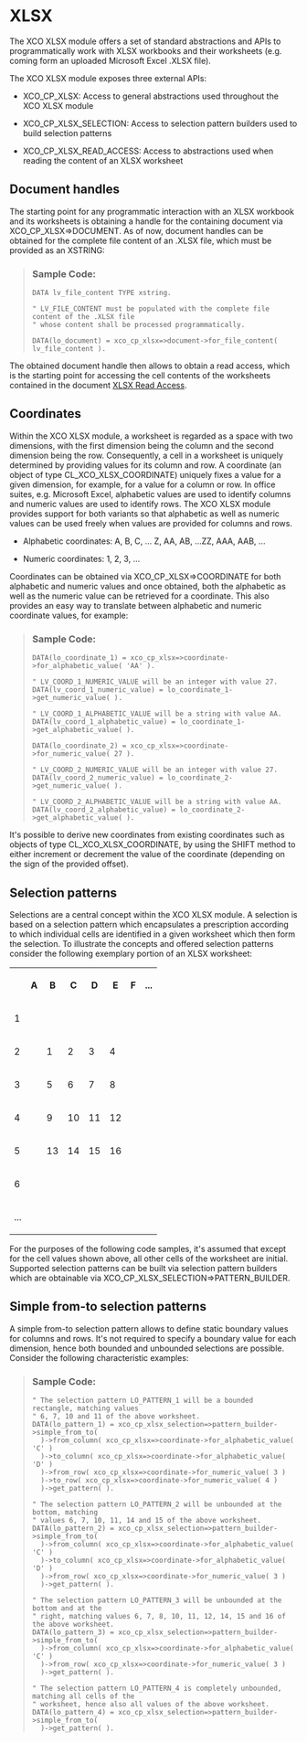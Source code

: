 <!-- loio9b7a0d1e35524abba3b6fcb206851b95 -->

# XLSX

The XCO XLSX module offers a set of standard abstractions and APIs to programmatically work with XLSX workbooks and their worksheets \(e.g. coming form an uploaded Microsoft Excel .XLSX file\).



The XCO XLSX module exposes three external APIs:

-   XCO\_CP\_XLSX: Access to general abstractions used throughout the XCO XLSX module

-   XCO\_CP\_XLSX\_SELECTION: Access to selection pattern builders used to build selection patterns

-   XCO\_CP\_XLSX\_READ\_ACCESS: Access to abstractions used when reading the content of an XLSX worksheet




<a name="loio9b7a0d1e35524abba3b6fcb206851b95__section_opf_4gh_wtb"/>

## Document handles

The starting point for any programmatic interaction with an XLSX workbook and its worksheets is obtaining a handle for the containing document via XCO\_CP\_XLSX=\>DOCUMENT. As of now, document handles can be obtained for the complete file content of an .XLSX file, which must be provided as an XSTRING:

> ### Sample Code:  
> ```abap
> DATA lv_file_content TYPE xstring.
>  
> " LV_FILE_CONTENT must be populated with the complete file content of the .XLSX file
> " whose content shall be processed programmatically.
>  
> DATA(lo_document) = xco_cp_xlsx=>document->for_file_content( lv_file_content ).
> ```

The obtained document handle then allows to obtain a read access, which is the starting point for accessing the cell contents of the worksheets contained in the document [XLSX Read Access](xlsx-read-access-5359a35.md).



<a name="loio9b7a0d1e35524abba3b6fcb206851b95__section_rzl_zgh_wtb"/>

## Coordinates

Within the XCO XLSX module, a worksheet is regarded as a space with two dimensions, with the first dimension being the column and the second dimension being the row. Consequently, a cell in a worksheet is uniquely determined by providing values for its column and row. A coordinate \(an object of type CL\_XCO\_XLSX\_COORDINATE\) uniquely fixes a value for a given dimension, for example, for a value for a column or row. In office suites, e.g. Microsoft Excel, alphabetic values are used to identify columns and numeric values are used to identify rows. The XCO XLSX module provides support for both variants so that alphabetic as well as numeric values can be used freely when values are provided for columns and rows.

-   Alphabetic coordinates: A, B, C, … Z, AA, AB, ...ZZ, AAA, AAB, ...

-   Numeric coordinates: 1, 2, 3, ...


Coordinates can be obtained via XCO\_CP\_XLSX=\>COORDINATE for both alphabetic and numeric values and once obtained, both the alphabetic as well as the numeric value can be retrieved for a coordinate. This also provides an easy way to translate between alphabetic and numeric coordinate values, for example:

> ### Sample Code:  
> ```abap
> DATA(lo_coordinate_1) = xco_cp_xlsx=>coordinate->for_alphabetic_value( 'AA' ).
>  
> " LV_COORD_1_NUMERIC_VALUE will be an integer with value 27.
> DATA(lv_coord_1_numeric_value) = lo_coordinate_1->get_numeric_value( ).
>  
> " LV_COORD_1_ALPHABETIC_VALUE will be a string with value AA.
> DATA(lv_coord_1_alphabetic_value) = lo_coordinate_1->get_alphabetic_value( ).
>  
> DATA(lo_coordinate_2) = xco_cp_xlsx=>coordinate->for_numeric_value( 27 ).
>  
> " LV_COORD_2_NUMERIC_VALUE will be an integer with value 27.
> DATA(lv_coord_2_numeric_value) = lo_coordinate_2->get_numeric_value( ).
>  
> " LV_COORD_2_ALPHABETIC_VALUE will be a string with value AA.
> DATA(lv_coord_2_alphabetic_value) = lo_coordinate_2->get_alphabetic_value( ).
> ```

It's possible to derive new coordinates from existing coordinates such as objects of type CL\_XCO\_XLSX\_COORDINATE, by using the SHIFT method to either increment or decrement the value of the coordinate \(depending on the sign of the provided offset\).



<a name="loio9b7a0d1e35524abba3b6fcb206851b95__section_dpc_rhh_wtb"/>

## Selection patterns

Selections are a central concept within the XCO XLSX module. A selection is based on a selection pattern which encapsulates a prescription according to which individual cells are identified in a given worksheet which then form the selection. To illustrate the concepts and offered selection patterns consider the following exemplary portion of an XLSX worksheet:


<table>
<tr>
<th valign="top">

 



</th>
<th valign="top">

A



</th>
<th valign="top">

B



</th>
<th valign="top">

C



</th>
<th valign="top">

D



</th>
<th valign="top">

E



</th>
<th valign="top">

F



</th>
<th valign="top">

...



</th>
</tr>
<tr>
<td valign="top">

1



</td>
<td valign="top">

 



</td>
<td valign="top">

 



</td>
<td valign="top">

 



</td>
<td valign="top">

 



</td>
<td valign="top">

 



</td>
<td valign="top">

 



</td>
<td valign="top">

 



</td>
</tr>
<tr>
<td valign="top">

2



</td>
<td valign="top">

 



</td>
<td valign="top">

1



</td>
<td valign="top">

2



</td>
<td valign="top">

3



</td>
<td valign="top">

4



</td>
<td valign="top">

 



</td>
<td valign="top">

 



</td>
</tr>
<tr>
<td valign="top">

3



</td>
<td valign="top">

 



</td>
<td valign="top">

5



</td>
<td valign="top">

6



</td>
<td valign="top">

7



</td>
<td valign="top">

8



</td>
<td valign="top">

 



</td>
<td valign="top">

 



</td>
</tr>
<tr>
<td valign="top">

4



</td>
<td valign="top">

 



</td>
<td valign="top">

9



</td>
<td valign="top">

10



</td>
<td valign="top">

11



</td>
<td valign="top">

12



</td>
<td valign="top">

 



</td>
<td valign="top">

 



</td>
</tr>
<tr>
<td valign="top">

5



</td>
<td valign="top">

 



</td>
<td valign="top">

13



</td>
<td valign="top">

14



</td>
<td valign="top">

15



</td>
<td valign="top">

16



</td>
<td valign="top">

 



</td>
<td valign="top">

 



</td>
</tr>
<tr>
<td valign="top">

6



</td>
<td valign="top">

 



</td>
<td valign="top">

 



</td>
<td valign="top">

 



</td>
<td valign="top">

 



</td>
<td valign="top">

 



</td>
<td valign="top">

 



</td>
<td valign="top">

 



</td>
</tr>
<tr>
<td valign="top">

...



</td>
<td valign="top">

 



</td>
<td valign="top">

 



</td>
<td valign="top">

 



</td>
<td valign="top">

 



</td>
<td valign="top">

 



</td>
<td valign="top">

 



</td>
<td valign="top">

 



</td>
</tr>
</table>

For the purposes of the following code samples, it's assumed that except for the cell values shown above, all other cells of the worksheet are initial. Supported selection patterns can be built via selection pattern builders which are obtainable via XCO\_CP\_XLSX\_SELECTION=\>PATTERN\_BUILDER.



<a name="loio9b7a0d1e35524abba3b6fcb206851b95__section_u2c_33h_wtb"/>

## Simple from-to selection patterns

A simple from-to selection pattern allows to define static boundary values for columns and rows. It's not required to specify a boundary value for each dimension, hence both bounded and unbounded selections are possible. Consider the following characteristic examples:

> ### Sample Code:  
> ```abap
> " The selection pattern LO_PATTERN_1 will be a bounded rectangle, matching values
> " 6, 7, 10 and 11 of the above worksheet.
> DATA(lo_pattern_1) = xco_cp_xlsx_selection=>pattern_builder->simple_from_to(
>   )->from_column( xco_cp_xlsx=>coordinate->for_alphabetic_value( 'C' )
>   )->to_column( xco_cp_xlsx=>coordinate->for_alphabetic_value( 'D' )
>   )->from_row( xco_cp_xlsx=>coordinate->for_numeric_value( 3 )
>   )->to_row( xco_cp_xlsx=>coordinate->for_numeric_value( 4 )
>   )->get_pattern( ).
>  
> " The selection pattern LO_PATTERN_2 will be unbounded at the bottom, matching
> " values 6, 7, 10, 11, 14 and 15 of the above worksheet.
> DATA(lo_pattern_2) = xco_cp_xlsx_selection=>pattern_builder->simple_from_to(
>   )->from_column( xco_cp_xlsx=>coordinate->for_alphabetic_value( 'C' )
>   )->to_column( xco_cp_xlsx=>coordinate->for_alphabetic_value( 'D' )
>   )->from_row( xco_cp_xlsx=>coordinate->for_numeric_value( 3 )
>   )->get_pattern( ).
>  
> " The selection pattern LO_PATTERN_3 will be unbounded at the bottom and at the
> " right, matching values 6, 7, 8, 10, 11, 12, 14, 15 and 16 of the above worksheet.
> DATA(lo_pattern_3) = xco_cp_xlsx_selection=>pattern_builder->simple_from_to(
>   )->from_column( xco_cp_xlsx=>coordinate->for_alphabetic_value( 'C' )
>   )->from_row( xco_cp_xlsx=>coordinate->for_numeric_value( 3 )
>   )->get_pattern( ).
>  
> " The selection pattern LO_PATTERN_4 is completely unbounded, matching all cells of the
> " worksheet, hence also all values of the above worksheet.
> DATA(lo_pattern_4) = xco_cp_xlsx_selection=>pattern_builder->simple_from_to(
>   )->get_pattern( ).
> ```

